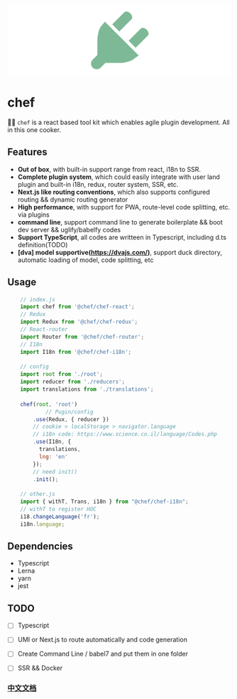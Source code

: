 ![new banner](https://raw.githubusercontent.com/wheelo/chef/master/Banner.png)

# chef
🚀🚀 `chef` is a react based tool kit which enables agile plugin development. All in this one cooker.

## Features
* **Out of box**, with built-in support range from react, i18n to SSR.
* **Complete plugin system**, which could easily integrate with user land plugin and built-in i18n, redux, router system, SSR, etc.
* **Next.js like routing conventions**, which also supports configured routing && dynamic routing generator
* **High performance**, with support for PWA, route-level code splitting, etc. via plugins
* **command line**, support command line to generate boilerplate && boot dev server && uglify/babelfy codes
* **Support TypeScript**, all codes are writteen in Typescript, including d.ts definition(TODO)
* **[dva] model supportive(https://dvajs.com/)**, support duck directory, automatic loading of model, code splitting, etc


## Usage
```javascript
	// index.js
	import chef from '@chef/chef-react';
	// Redux
	import Redux from '@chef/chef-redux';
	// React-router
	import Router from '@chef/chef-router';
	// I18n
	import I18n from '@chef/chef-i18n';

	// config
	import root from './root';
	import reducer from './reducers';
	import translations from './translations';

	chef(root, 'root')
    		// Pugin/config
		.use(Redux, { reducer })
		// cookie > localStorage > navigator.language
		// i18n code: https://www.science.co.il/language/Codes.php		
		.use(I18n, {
		  translations,
		  lng: 'en'
		});
		// need init()
		.init();
	
	// other.js
	import { withT, Trans, i18n } from "@chef/chef-i18n";
	// withT to register HOC
	i18.changeLanguage('fr');
	i18n.language;
```

## Dependencies
- Typescript
- Lerna
- yarn
- jest

## TODO
- [ ] Typescript
- [ ] UMI or Next.js to route automatically and code generation
- [ ] Create Command Line / babel7 and put them in one folder
- [ ] SSR && Docker


### [中文文档](https://github.com/wheelo/chef/blob/master/README_ZH.md)

